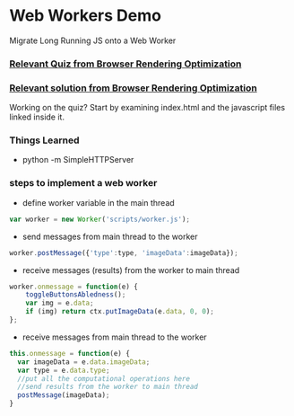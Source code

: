 # Web Workers Demo
Migrate Long Running JS onto a Web Worker

### [Relevant Quiz from Browser Rendering Optimization](https://www.udacity.com/course/viewer#!/c-ud860/l-4138168623/e-4184098558/m-4150829139)

### [Relevant solution from Browser Rendering Optimization](https://www.udacity.com/course/viewer#!/c-ud860/l-4138168623/e-4184098558/m-4146278980)

Working on the quiz? Start by examining index.html and the javascript files linked inside it.

### Things Learned
- python -m SimpleHTTPServer

### steps to implement a web worker
- define worker variable in the main thread
```javascript
var worker = new Worker('scripts/worker.js');
```
- send messages from main thread to the worker
```javascript
worker.postMessage({'type':type, 'imageData':imageData});
```

- receive messages (results) from the worker to main thread
```javascript
worker.onmessage = function(e) {
    toggleButtonsAbledness();
    var img = e.data;
    if (img) return ctx.putImageData(e.data, 0, 0);
};
```

- receive messages from main thread to the worker
```javascript
this.onmessage = function(e) {
  var imageData = e.data.imageData;
  var type = e.data.type;
  //put all the computational operations here
  //send results from the worker to main thread
  postMessage(imageData);
}
```
